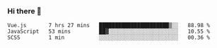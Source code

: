 ### Hi there 👋

<!--
**xin-code/Xin-code** is a ✨ _special_ ✨ repository because its `README.md` (this file) appears on your GitHub profile.

Here are some ideas to get you started:
<!--START_SECTION:waka-->
```text
Vue.js       7 hrs 27 mins   ██████████████████████▒░░   88.98 % 
JavaScript   53 mins         ██▓░░░░░░░░░░░░░░░░░░░░░░   10.55 % 
SCSS         1 min           ░░░░░░░░░░░░░░░░░░░░░░░░░   00.36 % 
```
<!--END_SECTION:waka-->
